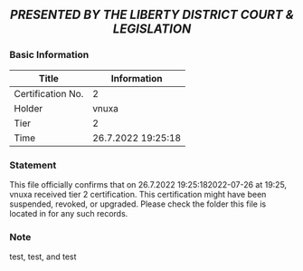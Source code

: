 ## <p align="center"><i><b> PRESENTED BY THE LIBERTY DISTRICT COURT & LEGISLATION </i></b><p>

### Basic Information
  
  Title | Information
  --- | ---
  Certification No. | 2
  Holder | vnuxa
  Tier | 2
  Time | 26.7.2022 19:25:18
  
### Statement
  This file officially confirms that on 26.7.2022 19:25:182022-07-26 at 19:25, vnuxa received tier 2 certification. This certification might have been suspended, revoked, or upgraded. Please check the folder this file is located in for any such records.

### Note
  test, test, and test
